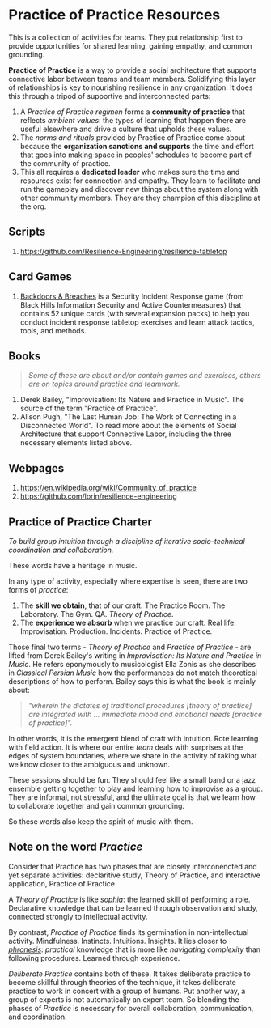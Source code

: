 # Practice of Practice Resources

This is a collection of activities for teams. They put relationship first to provide opportunities for shared learning, gaining empathy, and common grounding.

**Practice of Practice** is a way to provide a social architecture that supports connective labor between teams and team members. Solidifying this layer of relationships is key to nourishing resilience in any organization. It does this through a tripod of supportive and interconnected parts:

1. A _Practice of Practice regimen_ forms a **community of practice** that reflects _ambient values_: the types of learning that happen there are useful elsewhere and drive a culture that upholds these values. 
2. The _norms and rituals_ provided by Practice of Practice come about because the **organization sanctions and supports** the time and effort that goes into making space in peoples' schedules to become part of the community of practice.
3. This all requires a **dedicated leader** who makes sure the time and resources exist for connection and empathy. They learn to facilitate and run the gameplay and discover new things about the system along with other community members. They are they champion of this discipline at the org.

## Scripts

1. <https://github.com/Resilience-Engineering/resilience-tabletop>

## Card Games

1. [Backdoors & Breaches](https://www.blackhillsinfosec.com/tools/backdoorsandbreaches/) is a Security Incident Response game (from Black Hills Information Security and Active Countermeasures) that contains 52 unique cards (with several expansion packs) to help you conduct incident response tabletop exercises and learn attack tactics, tools, and methods.

## Books

> _Some of these are about and/or contain games and exercises, others are on topics around practice and teamwork._

1. Derek Bailey, "Improvisation: Its Nature and Practice in Music". The source of the term "Practice of Practice".
2. Alison Pugh, "The Last Human Job: The Work of Connecting in a Disconnected World". To read more about the elements of Social Architecture that support Connective Labor, including the three necessary elements listed above.

## Webpages

1. <https://en.wikipedia.org/wiki/Community_of_practice>
2. <https://github.com/lorin/resilience-engineering>

## Practice of Practice Charter

_To build group intuition through a discipline of iterative socio-technical coordination and collaboration._

These words have a heritage in music.

In any type of activity, especially where expertise is seen, there are two forms of _practice_:

1. The **skill we obtain**, that of our craft. The Practice Room. The Laboratory. The Gym. QA. _Theory of Practice_.
1. The **experience we absorb** when we practice our craft. Real life. Improvisation. Production. Incidents. Practice of Practice.

Those final two terms - _Theory of Practice_ and _Practice of Practice_ - are lifted from Derek Bailey's writing in _Improvisation: Its Nature and Practice in Music_. He refers eponymously to musicologist Ella Zonis as she describes in _Classical Persian Music_ how the performances do not match theoretical descriptions of how to perform. Bailey says this is what the book is mainly about:

> _"wherein the dictates of traditional procedures [theory of practice] are integrated with ...
> immediate mood and emotional needs [practice of practice]"._

In other words, it is the emergent blend of craft with intuition. Rote learning with field action. It is where our entire _team_ deals with surprises at the edges of system boundaries, where we share in the activity of taking what we know closer to the ambiguous and unknown.

These sessions should be fun. They should feel like a small band or a jazz ensemble getting together to play and learning how to improvise as a group. They are informal, not stressful, and the ultimate goal is that we learn how to collaborate together and gain common grounding.

So these words also keep the spirit of music with them.

## Note on the word _Practice_

Consider that Practice has two phases that are closely interconencted and yet separate activities: declaritive study, Theory of Practice, and interactive application, Practice of Practice.

A _Theory of Practice_ is like [_sophia_](https://en.wikipedia.org/wiki/Sophia_(wisdom)): the learned skill of performing a role. Declarative knowledge that can be learned through observation and study, connected strongly to intellectual activity.

By contrast, _Practice of Practice_ finds its germination in non-intellectual activity. Mindfulness. Instincts. Intuitions. Insights. It lies closer to [_phronesis_](https://en.wikipedia.org/wiki/Phronesis): _practical_ knowledge that is more like _navigating complexity_ than following procedures. Learned through experience.

_Deliberate Practice_ contains both of these. It takes deliberate practice to become skillful through theories of the technique, it takes deliberate practice to work in concert with a group of humans. Put another way, a group of experts is not automatically an expert team. So blending the phases of _Practice_ is necessary for overall collaboration, communication, and coordination.
